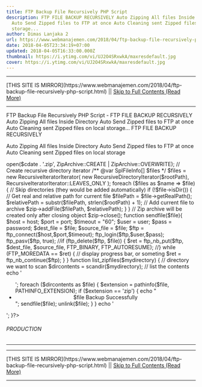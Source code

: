 ```yaml
---
title: FTP Backup File Recursively PHP Script
description: FTP FILE BACKUP RECURSIVELY Auto Zipping All files Inside Directory
  Auto Send Zipped files to FTP at once Auto Cleaning sent Zipped files on local
  storage...
author: Dimas Lanjaka 2
url: https://www.webmanajemen.com/2018/04/ftp-backup-file-recursively-php-script.html
date: 2018-04-05T23:34:19+07:00
updated: 2018-04-05T16:33:00.000Z
thumbnail: https://i.ytimg.com/vi/UJ2O4SRxwkA/maxresdefault.jpg
cover: https://i.ytimg.com/vi/UJ2O4SRxwkA/maxresdefault.jpg
---
```


<hr/> [THIS SITE IS MIRROR](https://www.webmanajemen.com/2018/04/ftp-backup-file-recursively-php-script.html) || <a href="https://www.webmanajemen.com/2018/04/ftp-backup-file-recursively-php-script.html" rel="follow" class="button" id="read-more">Skip to Full Contents (Read More)</a> <hr/> FTP Backup File Recursively PHP Script - FTP FILE BACKUP RECURSIVELY Auto Zipping All files Inside Directory Auto Send Zipped files to FTP at once Auto Cleaning sent Zipped files on local storage... FTP FILE BACKUP RECURSIVELY

 
Auto Zipping All files Inside Directory
Auto Send Zipped files to FTP at once
Auto Cleaning sent Zipped files on local storage

<?php
define("user", "username_ftp", true); //Your FTP Username
define("password", "password_ftp", true); //Your FTP Password
define("host", "host_ftp", true); //eg: ftp.drivehq.com
define("port", "21", true); //default ftp port is 21
/*** Script_By_Dimas_Lanjaka ***/
if (defined("user") && defined("password") && defined("host")){
// Get real path for our folder// Get real path fo 
$rootPath = realpath(__DIR__);
//array_map('unlink', glob("$rootPath*.zip"));
// Initialize archive object
$zip = new ZipArchive();
$cdate = str_replace('.', '-', $_SERVER['HTTP_HOST']);
$zip->open($cdate . '.zip', ZipArchive::CREATE | ZipArchive::OVERWRITE);
// Create recursive directory iterator
/** @var SplFileInfo[] $files */
$files = new RecursiveIteratorIterator(
    new RecursiveDirectoryIterator($rootPath),
    RecursiveIteratorIterator::LEAVES_ONLY
);
foreach ($files as $name => $file)
{    // Skip directories (they would be added automatically)
    if (!$file->isDir())
    {
        // Get real and relative path for current file
        $filePath = $file->getRealPath();
        $relativePath = substr($filePath, strlen($rootPath) + 1);
        // Add current file to archive
        $zip->addFile($filePath, $relativePath);
    }
}
// Zip archive will be created only after closing object
$zip->close();
function sendfile($file){
$host = host;
$port = port;
$timeout = "60";
$user = user;
$pass = password;
$dest_file = $file;
$source_file = $file;
$ftp = ftp_connect($host,$port,$timeout);
ftp_login($ftp,$user,$pass);
ftp_pasv($ftp, true);
//if (ftp_delete($ftp, $file)) {
$ret = ftp_nb_put($ftp, $dest_file, $source_file, FTP_BINARY, FTP_AUTORESUME);
//}
while (FTP_MOREDATA == $ret)
    {
        // display progress bar, or someting
        $ret = ftp_nb_continue($ftp);
    }
}
function list_zipfiles($mydirectory) {
    // directory we want to scan
    $dircontents = scandir($mydirectory);
    // list the contents
    echo '<ul>';
    foreach ($dircontents as $file) {
        $extension = pathinfo($file, PATHINFO_EXTENSION);
        if ($extension == 'zip') {
            echo "<center><li>$file Backup Successfully</li></center>";
sendfile($file);
unlink($file);
        }
    }
    echo '</ul>';
}?>
<!DOCTYPE HTML>
<html>
<head>
<title>Backup File Recursively</title>
<meta name="viewport" content="width=device-width, initial-scale=1.0">
</head>
<body>
<h6 class="header1">PRODUCTION</h6>
<hr class="style1">
<?php
call_user_func('list_zipfiles', "./");
}?>
</body>
</html>
<?php /*** Mohon Jangan Hapus Credit Copyright | Please Dont Remove Copyright Credits ***/ ?> <hr/> [THIS SITE IS MIRROR](https://www.webmanajemen.com/2018/04/ftp-backup-file-recursively-php-script.html) || <a href="https://www.webmanajemen.com/2018/04/ftp-backup-file-recursively-php-script.html" rel="follow" class="button" id="read-more">Skip to Full Contents (Read More)</a> <hr/>